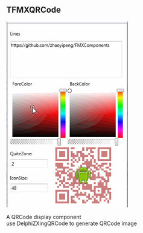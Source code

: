 ## TFMXQRCode

![TFMXQRCode](../SnapShots/FMXQRCode.gif)  

A QRCode display component<br>
use DelphiZXingQRCode to generate QRCode image<br>


